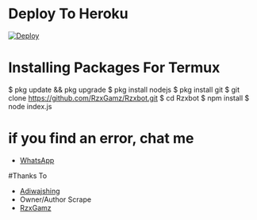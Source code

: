 # Deploy To Heroku
[![Deploy](https://www.herokucdn.com/deploy/button.svg)](https://heroku.com/deploy?template=https://github.com/RzxGamz/Rzxbot)

# Installing Packages For Termux
$ pkg update && pkg upgrade
$ pkg install nodejs
$ pkg install git
$ git clone https://github.com/RzxGamz/Rzxbot.git
$ cd Rzxbot
$ npm install
$ node index.js

# if you find an error, chat me
- [WhatsApp](https://api.whatsapp.com/send?phone=6288225066473&text=Bang)

#Thanks To
- [Adiwajshing](https://github.com/Adiwajshing/baileys#Multi-Device)
- Owner/Author Scrape
- [RzxGamz](https://github.com/RzxGamz)
